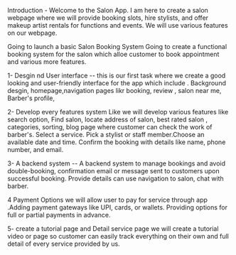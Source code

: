 <!-- Salon App -->
Introduction - Welcome to the Salon App. I am here to create a salon webpage where we will provide booking slots, hire stylists, and offer makeup artist rentals for functions and events. We will use various features on our webpage.

<!-- Milestone-   -->
Going to launch a basic Salon Booking System
Going to create a functional booking system for the salon which alloe customer to book appointment and various more features.

1- Desgin nd User interface -- 
 this is our first task where we create a good looking and user-friendly interface for the app which include . Background desgin, homepage,navigation pages likr booking, review , salon near me, Barber's profile, 
 <!-- Due DAte -- 8 Days to complete this task -->

 2- Develop every  features system
  Like we will develop various features like search option, Find salon, locate address of salon, best rated salon , categories, sorting, blog page where customer can check the work of barber's. Select a service. Pick a stylist or staff member.Choose an available date and time. Confirm the booking with details like name, phone number, and email.
 <!-- Due DAte -- 10 Days to complete this task -->

3- A backend system --
 A backend system to manage bookings and avoid double-booking,  confirmation email or message sent to customers upon successful booking. Provide details can use navigation to salon, chat with barber.
  <!-- Due DAte -- 8 Days to complete this task -->

4 Payment Options
we will allow user to pay for service through app .Adding payment gateways like UPI, cards, or wallets. Providing options for full or partial payments in advance.
  <!-- Due DAte -- 4 Days to complete this task -->

5- create a tutorial page and Detail service page
we will create a tutorial video or page so customer can easily track everything on their own and full detail of every service provided by us.
  <!-- Due DAte -- 4 Days to complete this task -->
